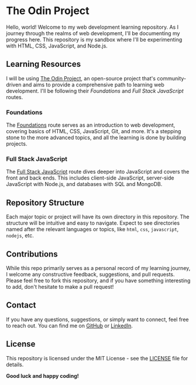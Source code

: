 # The Odin Project

Hello, world! Welcome to my web development learning repository. As I journey through the realms of web development, I'll be documenting my progress here. This repository is my sandbox where I'll be experimenting with HTML, CSS, JavaScript, and Node.js.

## Learning Resources

I will be using [The Odin Project](https://www.theodinproject.com/), an open-source project that's community-driven and aims to provide a comprehensive path to learning web development. I'll be following their _Foundations_ and _Full Stack JavaScript_ routes.

### Foundations

The [Foundations](https://www.theodinproject.com/paths/foundations) route serves as an introduction to web development, covering basics of HTML, CSS, JavaScript, Git, and more. It's a stepping stone to the more advanced topics, and all the learning is done by building projects.

### Full Stack JavaScript

The [Full Stack JavaScript](https://www.theodinproject.com/paths/full-stack-javascript) route dives deeper into JavaScript and covers the front and back ends. This includes client-side JavaScript, server-side JavaScript with Node.js, and databases with SQL and MongoDB.

## Repository Structure

Each major topic or project will have its own directory in this repository. The structure will be intuitive and easy to navigate. Expect to see directories named after the relevant languages or topics, like `html`, `css`, `javascript`, `nodejs`, etc.

## Contributions

While this repo primarily serves as a personal record of my learning journey, I welcome any constructive feedback, suggestions, and pull requests. Please feel free to fork this repository, and if you have something interesting to add, don't hesitate to make a pull request!

## Contact

If you have any questions, suggestions, or simply want to connect, feel free to reach out. You can find me on [GitHub](https://github.com/BryceVerberne) or [LinkedIn](https://www.linkedin.com/in/bryce-verberne).

## License

This repository is licensed under the MIT License - see the [LICENSE](LICENSE) file for details.

**Good luck and happy coding!**
